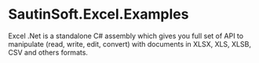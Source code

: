 # SautinSoft.Excel.Examples
Excel .Net is a standalone C# assembly which gives you full set of API to manipulate (read, write, edit, convert) with documents in XLSX, XLS, XLSB, CSV and others formats.
